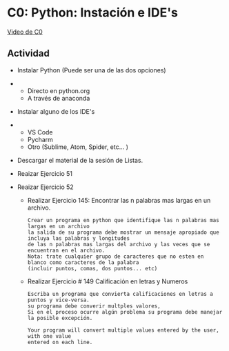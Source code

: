 # C0: Python: Instación e IDE's

[Video de C0](https://youtu.be/_cd0_vssxzA)

## Actividad


* Instalar Python (Puede ser una de las dos opciones)
* 
  * Directo en python.org
  * A través de anaconda

* Instalar alguno de los IDE's
* 
  * VS Code
  * Pycharm
  * Otro (Sublime, Atom, Spider, etc... )

* Descargar el material de la sesión de Listas.
   
* Reaizar Ejercicio 51 

* Reaizar Ejercicio 52

  * Realizar Ejercicio 145: Encontrar las n palabras mas largas en un archivo.


        Crear un programa en python que identifique las n palabras mas largas en un archivo
        la salida de su programa debe mostrar un mensaje apropiado que incluya las palabras y longitudes
        de las n palabras mas largas del archivo y las veces que se encuentran en el archivo.
        Nota: trate cualquier grupo de caracteres que no esten en blanco como caracteres de la palabra
        (incluir puntos, comas, dos puntos... etc) 


  * Realizar Ejercicio # 149 Calificación en letras y Numeros
  
        Escriba un programa que convierta calificaciones en letras a puntos y vice-versa.
        su programa debe converir multples valores, 
        Si en el proceso ocurre algún problema su programa debe manejar la posible excepción.

        Your program will convert multiple values entered by the user, with one value
        entered on each line. 

